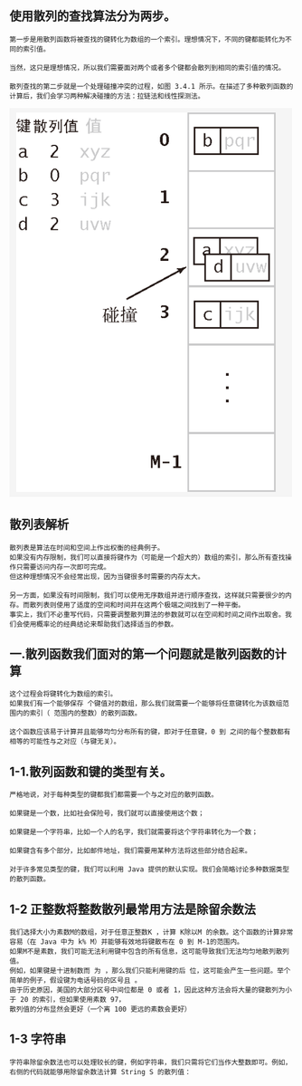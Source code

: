 ## 使用散列的查找算法分为两步。
```
第一步是用散列函数将被查找的键转化为数组的一个索引。理想情况下，不同的键都能转化为不同的索引值。

当然，这只是理想情况，所以我们需要面对两个或者多个键都会散列到相同的索引值的情况。

散列查找的第二步就是一个处理碰撞冲突的过程，如图 3.4.1 所示。在描述了多种散列函数的计算后，我们会学习两种解决碰撞的方法：拉链法和线性探测法。
```
![](../../../assets/img-algorithm/图-散列表的核心问题.png)

## 散列表解析
```
散列表是算法在时间和空间上作出权衡的经典例子。
如果没有内存限制，我们可以直接将键作为（可能是一个超大的）数组的索引，那么所有查找操作只需要访问内存一次即可完成。
但这种理想情况不会经常出现，因为当键很多时需要的内存太大。

另一方面，如果没有时间限制，我们可以使用无序数组并进行顺序查找，这样就只需要很少的内存。而散列表则使用了适度的空间和时间并在这两个极端之间找到了一种平衡。
事实上，我们不必重写代码，只需要调整散列算法的参数就可以在空间和时间之间作出取舍。我们会使用概率论的经典结论来帮助我们选择适当的参数。
```

## 一.散列函数我们面对的第一个问题就是散列函数的计算
```
这个过程会将键转化为数组的索引。
如果我们有一个能够保存 个键值对的数组，那么我们就需要一个能够将任意键转化为该数组范围内的索引（ 范围内的整数）的散列函数。

这个函数应该易于计算并且能够均匀分布所有的键，即对于任意键，0 到 之间的每个整数都有相等的可能性与之对应（与键无关）。
```

## 1-1.散列函数和键的类型有关。
```
严格地说，对于每种类型的键都我们都需要一个与之对应的散列函数。

如果键是一个数，比如社会保险号，我们就可以直接使用这个数；

如果键是一个字符串，比如一个人的名字，我们就需要将这个字符串转化为一个数；

如果键含有多个部分，比如邮件地址，我们需要用某种方法将这些部分结合起来。

对于许多常见类型的键，我们可以利用 Java 提供的默认实现。我们会简略讨论多种数据类型的散列函数。
```

## 1-2 正整数将整数散列最常用方法是除留余数法
```
我们选择大小为素数M的数组，对于任意正整数K ，计算 K除以M 的余数。这个函数的计算非常容易（在 Java 中为 k% M）并能够有效地将键散布在 0 到 M-1的范围内。
如果M不是素数，我们可能无法利用键中包含的所有信息，这可能导致我们无法均匀地散列散列值。
例如，如果键是十进制数而 为 ，那么我们只能利用键的后 位，这可能会产生一些问题。举个简单的例子，假设键为电话号码的区号且 。
由于历史原因，美国的大部分区号中间位都是 0 或者 1，因此这种方法会将大量的键散列为小于 20 的索引，但如果使用素数 97，
散列值的分布显然会更好（一个离 100 更远的素数会更好）
```

## 1-3 字符串
```
字符串除留余数法也可以处理较长的键，例如字符串，我们只需将它们当作大整数即可。例如，右侧的代码就能够用除留余数法计算 String S 的散列值：
```
